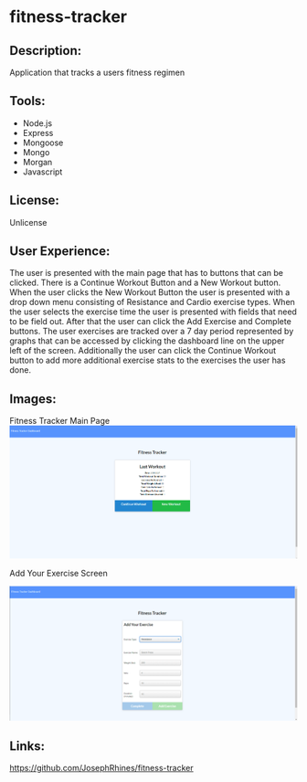 # fitness-tracker

## Description:
Application that tracks a users fitness regimen

## Tools:
* Node.js
* Express
* Mongoose
* Mongo
* Morgan
* Javascript

## License:
Unlicense

## User Experience:
The user is presented with the main page that has to buttons that can be clicked. There is a Continue Workout Button and a New Workout button. When the user clicks the New Workout Button the user is presented with a drop down menu consisting of Resistance and Cardio exercise types. When the user selects the exercise time the user is presented with fields that need to be field out. After that the user can click the Add Exercise and Complete buttons. The user exercises are tracked over a 7 day period represented by graphs that can be accessed by clicking the dashboard line on the upper left of the screen. Additionally the user can click the Continue Workout button to add more additional exercise stats to the exercises the user has done.

## Images:
Fitness Tracker Main Page
<img src =fitnesstracker.jpeg>

Add Your Exercise Screen

<img src =exercise.jpeg>

## Links:
https://github.com/JosephRhines/fitness-tracker

